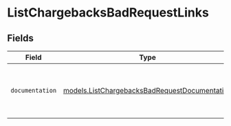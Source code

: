 # ListChargebacksBadRequestLinks


## Fields

| Field                                                                                                | Type                                                                                                 | Required                                                                                             | Description                                                                                          |
| ---------------------------------------------------------------------------------------------------- | ---------------------------------------------------------------------------------------------------- | ---------------------------------------------------------------------------------------------------- | ---------------------------------------------------------------------------------------------------- |
| `documentation`                                                                                      | [models.ListChargebacksBadRequestDocumentation](../models/listchargebacksbadrequestdocumentation.md) | :heavy_check_mark:                                                                                   | The URL to the generic Mollie API error handling guide.                                              |